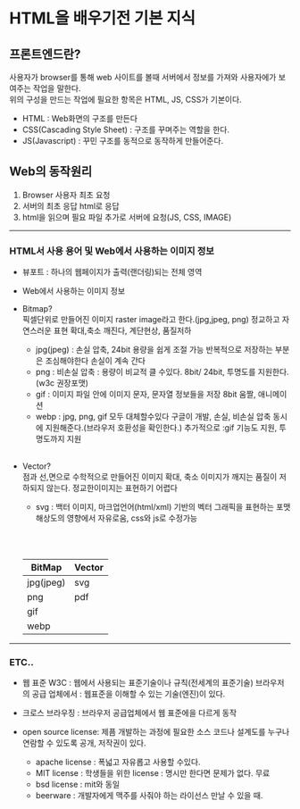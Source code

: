 # HTML을 배우기전 기본 지식

## 프론트엔드란?

사용자가 browser를 통해 web 사이트를 볼때 서버에서 정보를 가져와 사용자에가 보여주는 작업을 말한다.  
위의 구성을 만드는 작업에 필요한 항목은 HTML, JS, CSS가 기본이다.

- HTML : Web화면의 구조를 만든다
- CSS(Cascading Style Sheet) : 구조를 꾸며주는 역할을 한다.
- JS(Javascript) : 꾸민 구조를 동적으로 동작하게 만들어준다.

## Web의 동작원리

1. Browser 사용자 최초 요청
1. 서버의 최초 응답 html로 응답
1. html을 읽으며 필요 파일 추가로 서버에 요청(JS, CSS, IMAGE)

---

### HTML서 사용 용어 및 Web에서 사용하는 이미지 정보

- 뷰포트 : 하나의 웹페이지가 출력(랜더링)되는 전체 영역
- Web에서 사용하는 이미지 정보

- Bitmap?  
  픽셀단위로 만들어진 이미지 raster image라고 한다.(jpg,jpeg, png)
  정교하고 자연스러운 표현
  확대,축소 깨진다, 계단현상, 품질저하

  - jpg(jpeg) : 손실 압축, 24bit 용량을 쉽게 조절 가능 반복적으로 저장하는 부분은 조심해야한다 손실이 계속 간다
  - png : 비손실 압축 : 용량이 비교적 클 수있다. 8bit/ 24bit, 투명도를 지원한다.(w3c 권장포맷)
  - gif : 이미지 파일 안에 이미지 문자, 문자열 정보들을 저장 8bit
    움짤, 애니메이션
  - webp : jpg, png, gif 모두 대체할수있다 구글이 개발, 손실, 비손실 압축 동시에 지원해준다.(브라우저 호환성을 확인한다.)
    추가적으로 :gif 기능도 지원, 투명도까지 지원
    <br/>
    <br/>

- Vector?  
  점과 선,면으로 수학적으로 만들어진 이미지
  확대, 축소 이미지가 깨지는 품질이 저하되지 않는다.
  정교한이미지는 표현하기 어렵다

  - svg : 백터 이미지, 마크업언어(html/xml) 기반의 벡터 그래픽을 표현하는 포맷
    해상도의 영향에서 자유로움, css와 js로 수정가능

    <br/><br/>

  | BitMap    | Vector |
  | --------- | ------ |
  | jpg(jpeg) | svg    |
  | png       | pdf    |
  | gif       |
  | webp      |

---

### ETC..

- 웹 표준
  W3C : 웹에서 사용되는 표준기술이나 규칙(전세계의 표준기술)
  브라우저의 공급 업체에서 : 웹표준을 이해할 수 있는 기술(엔진)이 있다.
- 크로스 브라우징 : 브라우저 공급업체에서 웹 표준에을 다르게 동작
  <br/>

- open source license: 제픔 개발하는 과정에 필요한 소스 코드나 설계도를 누구나 연람할 수 있도록 공개, 저작권이 있다.
  - apache license : 폭넓고 자유롭고 사용할 수있다.
  - MIT license : 학생들을 위한 license : 명시만 한다면 문제가 없다. 무료
  - bsd license : mit와 동일
  - beerware : 개발자에게 맥주를 사줘야 하는 라이선스 만날 수 있을 때.

